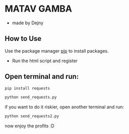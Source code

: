 # MATAV GAMBA
 - made by Dejny
## How to Use

Use the package manager [pip](https://pip.pypa.io/en/stable/) to install packages.


- Run the html script and register

## Open terminal and run:
```bash
pip install requests
```
```bash
python send_requests.py
```
if you want to do it riskier, open another terminal and run:
```bash
python send_requests2.py
```
now enjoy the profits :D
